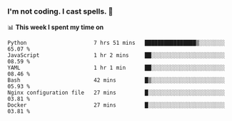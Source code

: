 ### I'm not coding. I cast spells. 🎩

📊 **This week I spent my time on**
<!--START_SECTION:waka-->

```text
Python                     7 hrs 51 mins   ████████████████▒░░░░░░░░   65.07 %
JavaScript                 1 hr 2 mins     ██░░░░░░░░░░░░░░░░░░░░░░░   08.59 %
YAML                       1 hr 1 min      ██░░░░░░░░░░░░░░░░░░░░░░░   08.46 %
Bash                       42 mins         █▒░░░░░░░░░░░░░░░░░░░░░░░   05.93 %
Nginx configuration file   27 mins         █░░░░░░░░░░░░░░░░░░░░░░░░   03.81 %
Docker                     27 mins         █░░░░░░░░░░░░░░░░░░░░░░░░   03.81 %
```

<!--END_SECTION:waka-->
